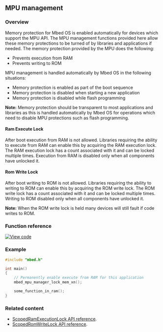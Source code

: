 ## MPU management

### Overview

Memory protection for Mbed OS is enabled automatically for devices which support the MPU API. The MPU management functions provided here allow these memory protections to be turned of by libraries and applications if needed. The memory protection provided by the MPU does the following:
- Prevents execution from RAM
- Prevents writing to ROM

MPU management is handled automatically by Mbed OS in the following situations:
- Memory protection is enabled as part of the boot sequence
- Memory protection is disabled when starting a new application
- Memory protection is disabled while flash programming

<span class="notes">**Note:** Memory protection should be transparent to most applications and libraries as this is handled automatically by Mbed OS for operations which need to disable MPU protections such as flash programming.</span>

#### Ram Execute Lock

After boot execution from RAM is not allowed. Libraries requiring the ability to execute from RAM can enable this by acquiring the RAM execution lock. The RAM execution lock has a count associated with it and can be locked multiple times. Execution from RAM is disabled only when all components have unlocked it.

#### Rom Write Lock

After boot writing to ROM is not allowed. Libraries requiring the ability to writing to ROM can enable this by acquiring the ROM write lock. The ROM write lock has a count associated with it and can be locked multiple times. Writing to ROM disabled only when all components have unlocked it.

<span class="notes">**Note:** When the ROM write lock is held many devices will still fault if code writes to ROM.</span>

### Function reference

[![View code](https://www.mbed.com/embed/?type=library)](http://os-doc-builder.test.mbed.com/docs/development/mbed-os-api-doxy/group__platform__mpu__mgmt.html)

### Example

```C
#include "mbed.h"

int main()
{
    // Permanently enable execute from RAM for this application
    mbed_mpu_manager_lock_mem_xn();

    some_function_in_ram();
}
```
### Related content

- [ScopedRamExecutionLock API reference](scopedramexecutionlock.html).
- [ScopedRomWriteLock API reference](scopedromwritelock.html).
